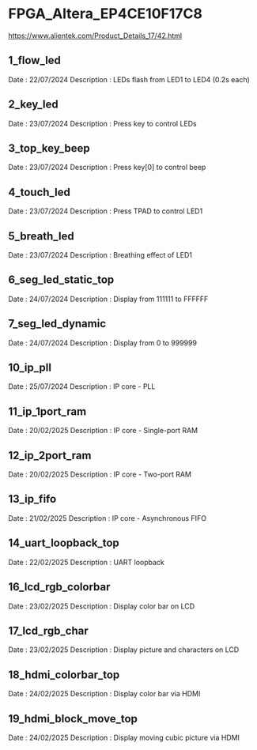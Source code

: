 # FPGA_Altera_EP4CE10F17C8

https://www.alientek.com/Product_Details_17/42.html

## 1_flow_led
Date		: 22/07/2024
Description	: LEDs flash from LED1 to LED4 (0.2s each)

## 2_key_led
Date		: 23/07/2024
Description	: Press key to control LEDs

## 3_top_key_beep
Date		: 23/07/2024
Description	: Press key[0] to control beep

## 4_touch_led
Date		: 23/07/2024
Description	: Press TPAD to control LED1

## 5_breath_led
Date		: 23/07/2024
Description	: Breathing effect of LED1

## 6_seg_led_static_top
Date		: 24/07/2024
Description	: Display from 111111 to FFFFFF

## 7_seg_led_dynamic
Date		: 24/07/2024
Description	: Display from 0 to 999999

## 10_ip_pll
Date		: 25/07/2024
Description	: IP core - PLL

## 11_ip_1port_ram
Date		: 20/02/2025
Description	: IP core - Single-port RAM

## 12_ip_2port_ram
Date		: 20/02/2025
Description	: IP core - Two-port RAM

## 13_ip_fifo
Date		: 21/02/2025
Description	: IP core - Asynchronous FIFO

## 14_uart_loopback_top
Date		: 22/02/2025
Description	: UART loopback

## 16_lcd_rgb_colorbar
Date		: 23/02/2025
Description	: Display color bar on LCD

## 17_lcd_rgb_char
Date		: 23/02/2025
Description	: Display picture and characters on LCD

## 18_hdmi_colorbar_top
Date		: 24/02/2025
Description	: Display color bar via HDMI

## 19_hdmi_block_move_top
Date		: 24/02/2025
Description	: Display moving cubic picture via HDMI
